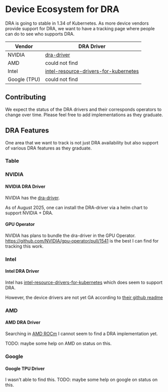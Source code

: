 # Device Ecosystem for DRA

DRA is going to stable in 1.34 of Kubernetes. As more device vendors provide support for DRA, we want to have a tracking page where people can do to see who supports DRA.

| Vendor  | DRA Driver
|---------|------------
| NVIDIA  | [dra-driver](https://github.com/NVIDIA/k8s-dra-driver-gpu)
| AMD     | could not find
| Intel   | [intel-resource-drivers-for-kubernetes](https://github.com/intel/intel-resource-drivers-for-kubernetes)
| Google (TPU)  | could not find

## Contributing

We expect the status of the DRA drivers and their corresponds operators to change over time. Please feel free to add implementations as they graduate.

## DRA Features

One area that we want to track is not just DRA availability but also support of various DRA features as they graduate.

### Table


### NVIDIA

#### NVIDIA DRA Driver

NVIDIA has the [dra-driver](https://github.com/NVIDIA/k8s-dra-driver-gpu).

As of August 2025, one can install the DRA-driver via a helm chart to support NVIDIA + DRA.

#### GPU Operator

NVIDIA has plans to bundle the dra-driver in the GPU Operator. https://github.com/NVIDIA/gpu-operator/pull/1541 is the best I can find for tracking this work. 

### Intel

#### Intel DRA Driver

Intel has [intel-resource-drivers-for-kubernetes](https://github.com/intel/intel-resource-drivers-for-kubernetes) which does seem to support DRA.

However, the device drivers are not yet GA according to [their github readme](https://github.com/intel/intel-resource-drivers-for-kubernetes?tab=readme-ov-file#intel-resource-drivers-for-kubernetes)

### AMD

#### AMD DRA Driver

Searching in [AMD ROCm](https://github.com/ROCm) I cannot seem to find a DRA implementation yet.

TODO: maybe some help on AMD on status on this.

### Google

#### Google TPU Driver

I wasn't able to find this. TODO: maybe some help on google on status on this.
